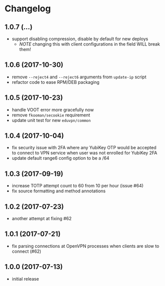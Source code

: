# Changelog

## 1.0.7 (...)
- support disabling compression, disable by default for new deploys
  - *NOTE* changing this with client configurations in the field WILL break 
    them!

## 1.0.6 (2017-10-30)
- remove `--reject4` and `--reject6` arguments from `update-ip` script
- refactor code to ease RPM/DEB packaging

## 1.0.5 (2017-10-23)
- handle VOOT error more gracefully now
- remove `fkooman/secookie` requirement
- update unit test for new `eduvpn/common`

## 1.0.4 (2017-10-04)
- fix security issue with 2FA where any YubiKey OTP would be accepted to 
  connect to VPN service when user was not enrolled for YubiKey 2FA
- update default range6 config option to be a /64

## 1.0.3 (2017-09-19)
- increase TOTP attempt count to 60 from 10 per hour (issue #64)
- fix source formatting and method annotations

## 1.0.2 (2017-07-23)
- another attempt at fixing #62

## 1.0.1 (2017-07-21)
- fix parsing connections at OpenVPN processes when clients are slow to connect
  (#62)

## 1.0.0 (2017-07-13)
- initial release
